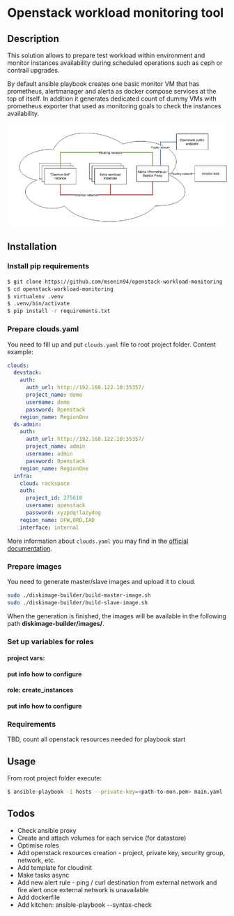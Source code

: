 # Openstack workload monitoring tool
## Description
This solution allows to prepare test workload within environment and monitor instances availability during scheduled operations such as ceph or contrail upgrades.

By default ansible playbook creates one basic monitor VM that has prometheus, alertmanager and alerta as docker compose services at the top of itself. In addition it generates dedicated count of dummy VMs with prometheus exporter that used as monitoring goals to check the instances availability.

![Architecture diagram](docs/architecture_diagram.png?raw=true "Architecture diagram")

## Installation
### Install pip requirements
```sh
$ git clone https://github.com/msenin94/openstack-workload-monitoring
$ cd openstack-workload-monitoring
$ virtualenv .venv
$ .venv/bin/activate
$ pip install -r requirements.txt

```
### Prepare clouds.yaml
You need to fill up and put `clouds.yaml` file to root project folder. Content example:
```yaml
clouds:
  devstack:
    auth:
      auth_url: http://192.168.122.10:35357/
      project_name: demo
      username: demo
      password: 0penstack
    region_name: RegionOne
  ds-admin:
    auth:
      auth_url: http://192.168.122.10:35357/
      project_name: admin
      username: admin
      password: 0penstack
    region_name: RegionOne
  infra:
    cloud: rackspace
    auth:
      project_id: 275610
      username: openstack
      password: xyzpdq!lazydog
    region_name: DFW,ORD,IAD
    interface: internal
```
More information about `clouds.yaml` you may find in the [official documentation]( https://docs.openstack.org/python-openstackclient/pike/configuration/index.html).

### Prepare images
You need to generate master/slave images and upload it to cloud.
```sh
sudo ./diskimage-builder/build-master-image.sh
sudo ./diskimage-builder/build-slave-image.sh
```
When the generation is finished, the images will be available in the following path **diskimage-builder/images/**.

### Set up variables for roles

#### project vars:
#### put info how to configure

#### role: create_instances
#### put info how to configure

### Requirements
TBD, count all openstack resources needed for playbook start

## Usage
From root project folder execute:
```sh
$ ansible-playbook -i hosts --private-key=<path-to-mon.pem> main.yaml
```

## Todos
- Check ansible proxy
- Create and attach volumes for each service (for datastore)
- Optimise roles
- Add openstack resources creation - project, private key, security group, network, etc.
- Add template for cloudinit
- Make tasks async
- Add new alert rule - ping / curl destination from external network and fire alert once external network is unavailable
- Add dockerfile
- Add kitchen: ansible-playbook --syntax-check
